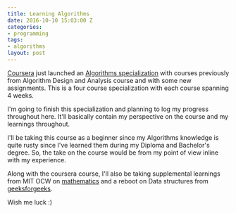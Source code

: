 ```yaml
---
title: Learning Algorithms
date: 2016-10-10 15:03:00 Z
categories:
- programming
tags:
- algorithms
layout: post
---
```


[Coursera](https://www.coursera.org) just launched an [Algorithms specialization](https://www.coursera.org/specializations/algorithms) with courses previously from Algorithm Design and Analysis course and with some new assignments. This is a four course specialization with each course spanning 4 weeks.

I'm going to finish this specialization and planning to log my progress throughout here. It'll basically contain my perspective on the course and my learnings throughout.

I'll be taking this course as a beginner since my Algorithms knowledge is quite rusty since I've learned them during my Diploma and Bachelor's degree. So, the take on the course would be from my point of view inline with my experience.

Along with the coursera course, I'll also be taking supplemental learnings from MIT OCW on [mathematics](https://ocw.mit.edu/courses/electrical-engineering-and-computer-science/6-042j-mathematics-for-computer-science-fall-2010/index.htm) and a reboot on Data structures from [geeksforgeeks](http://www.geeksforgeeks.org/data-structures/).

Wish me luck :)
